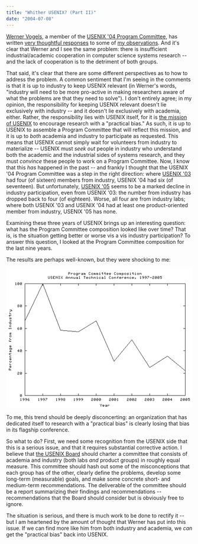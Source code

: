 ```yaml
---
title: "Whither USENIX? (Part II)"
date: "2004-07-08"
---
```


[Werner Vogels](https://en.wikipedia.org/wiki/Werner_Vogels), a member of the [USENIX '04 Program Committee](http://www.usenix.org/events/usenix04/organizers.html), has written [very thoughtful responses](http://history.allthingsdistributed.com/archives/000482.html) to some of [my observations](http://dtrace.org/blogs/bmc/2004/07/06/whither-usenix/). And it's clear that Werner and I see the same problem: there is insufficient industrial/academic cooperation in computer science systems research -- and the lack of cooperation is to the detriment of both groups.

That said, it's clear that there are some different perspectives as to how to address the problem. A common sentiment that I'm seeing in the comments is that it is up to industry to keep USENIX relevant (in Werner's words, "industry will need to be more pro-active in making researchers aware of what the problems are that they need to solve"). I don't entirely agree; in my opinion, the responsibility for keeping USENIX relevant doesn't lie exclusively with industry -- and it doesn't lie exclusively with academia, either. Rather, the responsibility lies with USENIX itself, for it is [the mission of USENIX](http://www.usenix.org/about/) to encourage research with a "practical bias." As such, it is up to USENIX to assemble a Program Committee that will reflect this mission, and it is up to _both_ academia and industry to participate as requested. This means that USENIX cannot simply wait for volunteers from industry to materialize -- USENIX must _seek out_ people in industry who understand both the academic and the industrial sides of systems research, and they must _convince_ these people to work on a Program Committee. Now, I know that this _has_ happened in the past -- and frankly I thought that the USENIX '04 Program Committee was a step in the right direction: where [USENIX '03](http://www.usenix.org/events/usenix03/) had four (of sixteen) members from industry, USENIX '04 had six (of seventeen). But unfortunately, [USENIX '05](http://www.usenix.org/events/usenix05/cfp/organizers.html) seems to be a marked decline in industry participation, even from USENIX '03: the number from industry has dropped back to four (of eighteen). Worse, all four are from industry labs; where both USENIX '03 and USENIX '04 had at least one product-oriented member from industry, USENIX '05 has none.

Examining these three years of USENIX brings up an interesting question: what has the Program Committee composition looked like over time? That is, is the situation getting better or worse vis a vis industry participation? To answer this question, I looked at the Program Committee composition for the last nine years.

The results are perhaps well-known, but they were shocking to me:

![](images/hist.png)

To me, this trend should be deeply disconcerting: an organization that has dedicated itself to research with a "practical bias" is clearly losing that bias in its flagship conference.

So what to do? First, we need some recognition from the USENIX side that this is a serious issue, and that it requires substantial corrective action. I believe that [the USENIX Board](http://www.usenix.org/about/board.html) should charter a committee that consists of academia and industry (both labs _and_ product groups) in roughly equal measure. This committee should hash out some of the misconceptions that each group has of the other, clearly define the problems, develop some long-term (measurable) goals, and make some concrete short- and medium-term recommendations. The deliverable of the committee should be a report summarizing their findings and recommendations -- recommendations that the Board should consider but is obviously free to ignore.

The situation is serious, and there is much work to be done to rectify it -- but I am heartened by the amount of thought that Werner has put into this issue. If we can find more like him from both industry and academia, we _can_ get the "practical bias" back into USENIX.
